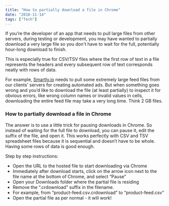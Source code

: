 ```yaml
---
title: "How to partially download a file in Chrome"
date: "2018-11-14"
tags: ["Tech"]
---
```


If you’re the developer of an app that needs to pull large files from other servers, during testing or development, you may have wanted to partially download a very large file so you don't have to wait for the full, potentially hour-long download to finish.

This is especially true for CSV/TSV files where the first row of text in a file represents the headers and every subsequent row of text corresponds neatly with rows of data.

For example, [Smartly.io](https://smartly.io) needs to pull some extremely large feed files from our clients’ servers for creating automated ads. But when something goes wrong and you’d like to download the file (at least partially) to inspect it for obvious errors, like wrong column names or invalid values in cells, downloading the entire feed file may take a very long time. Think 2 GB files.

### How to partially download a file in Chrome

The answer is to use a little trick for pausing downloads in Chrome. So instead of waiting for the full file to download, you can pause it, edit the suffix of the file, and open it. This works perfectly with CSV and TSV spreadsheet files because it is sequential and doesn’t have to be whole. Having some rows of data is good enough.

Step by step instructions:

- Open the URL to the hosted file to start downloading via Chrome
- Immediately after download starts, click on the arrow icon next to the file name at the bottom of Chrome, and select “Pause”
- Open your Downloads folder where the partial file is residing
- Remove the “.crdownload” suffix in the filename.
- For example, from “product-feed.csv.crdownload” to “product-feed.csv”
- Open the partial file as per normal - it will work!
